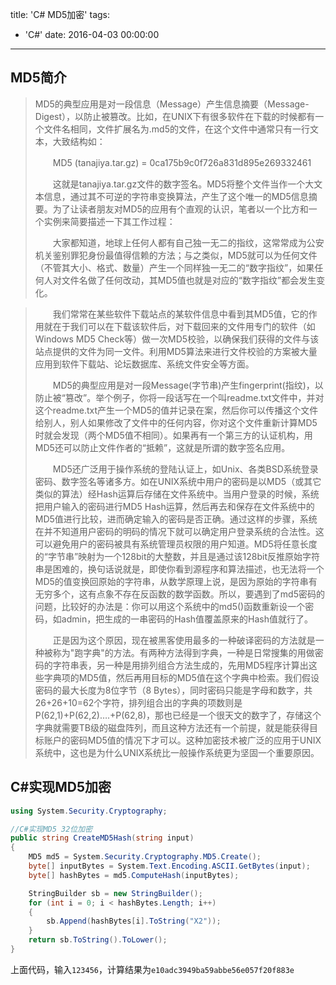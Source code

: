 title: 'C# MD5加密'
tags:
  - 'C#'
date: 2016-04-03 00:00:00
---
## MD5简介

> MD5的典型应用是对一段信息（Message）产生信息摘要（Message-Digest），以防止被篡改。比如，在UNIX下有很多软件在下载的时候都有一个文件名相同，文件扩展名为.md5的文件，在这个文件中通常只有一行文本，大致结构如：
> 
> 
> 　　MD5 (tanajiya.tar.gz) = 0ca175b9c0f726a831d895e269332461 
> 
> 　　这就是tanajiya.tar.gz文件的数字签名。MD5将整个文件当作一个大文本信息，通过其不可逆的字符串变换算法，产生了这个唯一的MD5信息摘要。为了让读者朋友对MD5的应用有个直观的认识，笔者以一个比方和一个实例来简要描述一下其工作过程：
> 
> 
> 　　大家都知道，地球上任何人都有自己独一无二的指纹，这常常成为公安机关鉴别罪犯身份最值得信赖的方法；与之类似，MD5就可以为任何文件（不管其大小、格式、数量）产生一个同样独一无二的“数字指纹”，如果任何人对文件名做了任何改动，其MD5值也就是对应的“数字指纹”都会发生变化。

<!-- more -->

> 　　我们常常在某些软件下载站点的某软件信息中看到其MD5值，它的作用就在于我们可以在下载该软件后，对下载回来的文件用专门的软件（如Windows MD5 Check等）做一次MD5校验，以确保我们获得的文件与该站点提供的文件为同一文件。利用MD5算法来进行文件校验的方案被大量应用到软件下载站、论坛数据库、系统文件安全等方面。
> 
> 
> 　　MD5的典型应用是对一段Message(字节串)产生fingerprint(指纹)，以防止被“篡改”。举个例子，你将一段话写在一个叫readme.txt文件中，并对这个readme.txt产生一个MD5的值并记录在案，然后你可以传播这个文件给别人，别人如果修改了文件中的任何内容，你对这个文件重新计算MD5时就会发现（两个MD5值不相同）。如果再有一个第三方的认证机构，用MD5还可以防止文件作者的“抵赖”，这就是所谓的数字签名应用。
> 
> 
> 　　MD5还广泛用于操作系统的登陆认证上，如Unix、各类BSD系统登录密码、数字签名等诸多方。如在UNIX系统中用户的密码是以MD5（或其它类似的算法）经Hash运算后存储在文件系统中。当用户登录的时候，系统把用户输入的密码进行MD5
> Hash运算，然后再去和保存在文件系统中的MD5值进行比较，进而确定输入的密码是否正确。通过这样的步骤，系统在并不知道用户密码的明码的情况下就可以确定用户登录系统的合法性。这可以避免用户的密码被具有系统管理员权限的用户知道。MD5将任意长度的“字节串”映射为一个128bit的大整数，并且是通过该128bit反推原始字符串是困难的，换句话说就是，即使你看到源程序和算法描述，也无法将一个MD5的值变换回原始的字符串，从数学原理上说，是因为原始的字符串有无穷多个，这有点象不存在反函数的数学函数。所以，要遇到了md5密码的问题，比较好的办法是：你可以用这个系统中的md5()函数重新设一个密码，如admin，把生成的一串密码的Hash值覆盖原来的Hash值就行了。
> 
> 
> 　　正是因为这个原因，现在被黑客使用最多的一种破译密码的方法就是一种被称为"跑字典"的方法。有两种方法得到字典，一种是日常搜集的用做密码的字符串表，另一种是用排列组合方法生成的，先用MD5程序计算出这些字典项的MD5值，然后再用目标的MD5值在这个字典中检索。我们假设密码的最大长度为8位字节（8 Bytes），同时密码只能是字母和数字，共26+26+10=62个字符，排列组合出的字典的项数则是P(62,1)+P(62,2)….+P(62,8)，那也已经是一个很天文的数字了，存储这个字典就需要TB级的磁盘阵列，而且这种方法还有一个前提，就是能获得目标账户的密码MD5值的情况下才可以。这种加密技术被广泛的应用于UNIX系统中，这也是为什么UNIX系统比一般操作系统更为坚固一个重要原因。



## C#实现MD5加密

```C#
using System.Security.Cryptography;

//C#实现MD5 32位加密
public string CreateMD5Hash(string input)
{
    MD5 md5 = System.Security.Cryptography.MD5.Create();
    byte[] inputBytes = System.Text.Encoding.ASCII.GetBytes(input);
    byte[] hashBytes = md5.ComputeHash(inputBytes);

    StringBuilder sb = new StringBuilder();
    for (int i = 0; i < hashBytes.Length; i++)
    {
        sb.Append(hashBytes[i].ToString("X2"));
    }
    return sb.ToString().ToLower();
}
```

上面代码，输入`123456`，计算结果为`e10adc3949ba59abbe56e057f20f883e`